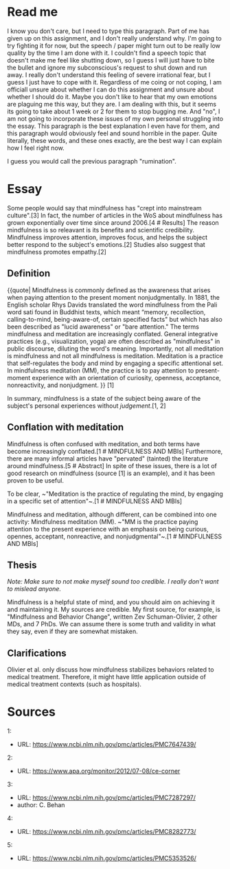 
# Read me
I know you don't care, but I need to type this paragraph. Part of me has given up on this assignment, and I don't really understand why. I'm going to try fighting it for now, but the speech / paper might turn out to be really low quality by the time I am done with it. I couldn't find a speech topic that doesn't make me feel like shutting down, so I guess I will just have to bite the bullet and ignore my subconscious's request to shut down and run away. I really don't understand this feeling of severe irrational fear, but I guess I just have to cope with it. Regardless of me coing or not coping, I am officiall unsure about whether I can do this assignment and unsure about whether I should do it. Maybe you don't like to hear that my own emotions are plaguing me this way, but they are. I am dealing with this, but it seems its going to take about 1 week or 2 for them to stop bugging me. And "no", I am not going to incorporate these issues of my own personal struggling into the essay. This paragraph is the best explanation I even have for them, and this paragraph would obviously feel and sound horrible in the paper. Quite literally, these words, and these ones exactly, are the best way I can explain how I feel right now.

I guess you would call the previous paragraph "rumination".

# Essay

Some people would say that mindfulness has "crept into mainstream culture".[3] In fact, the number of articles in the WoS about mindfulness has grown exponentially over time since around 2006.[4 # Results] The reason mindfulness is so releavant is its benefits and scientific credibility. Mindfulness improves attention, improves focus, and helps the subject better respond to the subject's emotions.[2] Studies also suggest that mindfulness promotes empathy.[2]

## Definition

{{quote| Mindfulness is commonly defined as the awareness that arises when paying attention to the present moment nonjudgmentally. In 1881, the English scholar Rhys Davids translated the word mindfulness from the Pali word sati found in Buddhist texts, which meant “memory, recollection, calling-to-mind, being-aware-of, certain specified facts" but which has also been described as "lucid awareness" or "bare attention." The terms mindfulness and meditation are increasingly conflated. General integrative practices (e.g., visualization, yoga) are often described as "mindfulness" in public discourse, diluting the word's meaning. Importantly, not all meditation is mindfulness and not all mindfulness is meditation. Meditation is a practice that self-regulates the body and mind by engaging a specific attentional set. In mindfulness meditation (MM), the practice is to pay attention to present-moment experience with an orientation of curiosity, openness, acceptance, nonreactivity, and nonjudgment. }} [1]

In summary, mindfulness is a state of the subject being aware of the subject's personal experiences without *judgement*.[1, 2]

## Conflation with meditation
Mindfulness is often confused with meditation, and both terms have become increasingly conflated.[1 # MINDFULNESS AND MBIs] Furthermore, there are many informal articles have "pervated" (tainted) the literature around mindfulness.[5 # Abstract] In spite of these issues, there is a lot of good research on mindfulness (source [1] is an example), and it has been proven to be useful.

To be clear,  ~"Meditation is the practice of regulating the mind, by engaging in a specific set of attention"~.[1 # MINDFULNESS AND MBIs]

Mindfulness and meditation, although different, can be combined into one activity: Mindfulness meditation (MM). ~"MM is the practice paying attention to the present experience with an emphasis on being curious, opennes, acceptant, nonreactive, and nonjudgmental"~.[1 # MINDFULNESS AND MBIs]

## Thesis

*Note: Make sure to not make myself sound too credible. I really don't want to mislead anyone.*

Mindfulness is a helpful state of mind, and you should aim on achieving it and maintaining it. My sources are credible. My first source, for example, is "Mindfulness and Behavior Change", written Zev Schuman-Olivier, 2 other MDs, and 7 PhDs. We can assume there is some truth and validity in what they say, even if they are somewhat mistaken.

## Clarifications

Olivier et al. only discuss how mindfulness stabilizes behaviors related to medical treatment. Therefore, it might have little application outside of medical treatment contexts (such as hospitals).



# Sources
1:
*   URL: https://www.ncbi.nlm.nih.gov/pmc/articles/PMC7647439/

2:
*   URL: https://www.apa.org/monitor/2012/07-08/ce-corner

3:
*   URL: https://www.ncbi.nlm.nih.gov/pmc/articles/PMC7287297/
*   author: C. Behan

4:
*   URL: https://www.ncbi.nlm.nih.gov/pmc/articles/PMC8282773/

5:
*   URL: https://www.ncbi.nlm.nih.gov/pmc/articles/PMC5353526/

